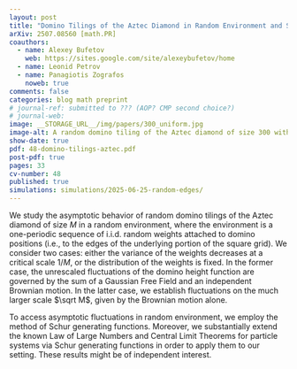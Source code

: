 ```yaml
---
layout: post
title: "Domino Tilings of the Aztec Diamond in Random Environment and Schur Generating Functions"
arXiv: 2507.08560 [math.PR]
coauthors:
  - name: Alexey Bufetov
    web: https://sites.google.com/site/alexeybufetov/home
  - name: Leonid Petrov
  - name: Panagiotis Zografos
    noweb: true
comments: false
categories: blog math preprint
# journal-ref: submitted to ??? (AOP? CMP second choice?)
# journal-web:
image: __STORAGE_URL__/img/papers/300_uniform.jpg
image-alt: A random domino tiling of the Aztec diamond of size 300 with i.i.d. continuous uniform random weights on [0,2]
show-date: true
pdf: 48-domino-tilings-aztec.pdf
post-pdf: true
pages: 33
cv-number: 48
published: true
simulations: simulations/2025-06-25-random-edges/
---
```



We study the asymptotic behavior of random domino tilings of the Aztec diamond of size $M$ in a random environment, where the environment is a one-periodic sequence of i.i.d. random weights attached to domino positions (i.e., to the edges of the underlying portion of the square grid). We consider two cases: either the variance of the weights decreases at a critical scale $1/M$, or the distribution of the weights is fixed. In the former case, the unrescaled fluctuations of the domino height function are governed by the sum of a Gaussian Free Field and an independent Brownian motion. In the latter case, we establish fluctuations on the much larger scale $\sqrt M$, given by the Brownian motion alone.

To access asymptotic fluctuations in random environment, we employ the method of Schur generating functions. Moreover, we substantially extend the known Law of Large Numbers and Central Limit Theorems for particle systems via Schur generating functions in order to apply them to our setting. These results might be of independent interest.
